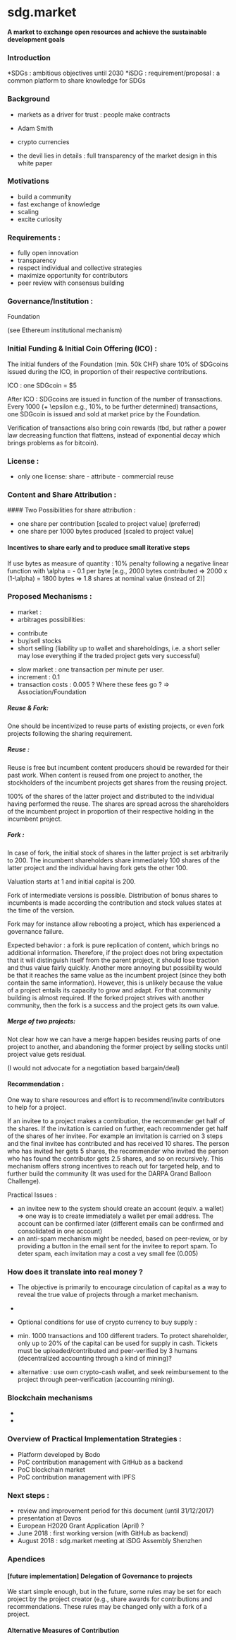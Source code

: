 # sdg.market

**A market to exchange open resources and achieve the sustainable development goals** 

### Introduction

*SDGs : ambitious objectives until 2030
*iSDG : requirement/proposal : a common platform to share knowledge for SDGs 

### Background
* markets as a driver for trust : people make contracts
* Adam Smith

* crypto currencies
* the devil lies in details : full transparency of the market design in this white paper

### Motivations
* build a community
* fast exchange of knowledge
* scaling 
* excite curiosity

### Requirements :
* fully open innovation
* transparency 
* respect individual and collective strategies
* maximize opportunity for contributors
* peer review with consensus building

### Governance/Institution :
Foundation

(see Ethereum institutional mechanism)


### Initial Funding & Initial Coin Offering (ICO) : 
The initial funders of the Foundation (min. 50k CHF) share 10% of SDGcoins issued during the ICO, in proportion of their respective contributions.

ICO : one SDGcoin = $5

After ICO : SDGcoins are issued in function of the number of transactions. Every 1000 (+ \epsilon e.g., 10%, to be further determined) transactions, one SDGcoin is issued and sold at market price by the Foundation.

Verification of transactions also bring coin rewards (tbd, but rather a power law decreasing function that flattens, instead of exponential decay which brings problems as for bitcoin).


### License :

* only one license: share - attribute - commercial reuse

### Content and Share Attribution :


#### Two Possibilities for share attribution :
- one share per contribution [scaled to project value] (preferred)
- one share per 1000 bytes produced [scaled to project value]


#### Incentives to share early and to produce small iterative steps

If use bytes as measure of quantity : 10% penalty following a negative linear function with \alpha = - 0.1 per byte [e.g., 2000 bytes contributed => 2000 x (1-\alpha) = 1800 bytes => 1.8 shares at nominal value (instead of 2)]


### Proposed Mechanisms :
* market :
* arbitrages possibilities: 
- contribute
- buy/sell stocks
- short selling (liability up to wallet and shareholdings, i.e. a short seller may lose everything if the traded project gets very successful)
* slow market : one transaction per minute per user.
* increment : 0.1
* transaction costs : 0.005 ? Where these fees go ? => Association/Foundation


##### Reuse & Fork:
One should be incentivized to reuse parts of existing projects, or even fork projects following the sharing requirement.

##### Reuse :
Reuse is free but incumbent content producers should be rewarded for their past work.
When content is reused from one project to another, the stockholders of the incumbent projects get shares from the reusing project. 

100% of the shares of the latter project and distributed to the individual having performed the reuse. The shares are spread across the shareholders of the incumbent project in proportion of their respective holding in the incumbent project.

##### Fork :
In case of fork, the initial stock of shares in the latter project is set arbitrarily to 200. The incumbent shareholders share immediately 100 shares of the latter project and the individual having fork gets the other 100.

Valuation starts at 1 and initial capital is 200.

Fork of intermediate versions is possible. Distribution of bonus shares to incumbents is made according the contribution and stock values states at the time of the version.

Fork may for instance allow rebooting a project, which has experienced a governance failure.

Expected behavior : a fork is pure replication of content, which brings no additional information. Therefore, if the project does not bring expectation that it will distinguish itself from the parent project, it should lose traction and thus value fairly quickly. Another more annoying but possibility would be that it reaches the same value as the incumbent project (since they both contain the same information). However, this is unlikely because the value of a project entails its capacity to grow and adapt. For that community building is almost required. If the forked project strives with another community, then the fork is a success and the project gets its own value.

##### Merge of two projects:

Not clear how we can have a merge happen besides reusing parts of one project to another, and abandoning the former project by selling stocks until project value gets residual.

(I would not advocate for a negotiation based bargain/deal)

#### Recommendation :
One way to share resources and effort is to recommend/invite contributors to help for a project.

If an invitee to a project makes a contribution, the recommender get half of the shares. If the invitation is carried on further, each recommender get half of the shares of her invitee. For example an invitation is carried on 3 steps and the final invitee has contributed and has received 10 shares. The person who has invited her gets 5 shares, the recommender who invited the person who has found the contributor gets 2.5 shares, and so on recursively. This mechanism offers strong incentives to reach out for targeted help, and to further build the community (It was used for the DARPA Grand Balloon Challenge).

Practical Issues : 
* an invitee new to the system should create an account (equiv. a wallet)
=> one way is to create immediately a wallet per email address. The account can be confirmed later (different emails can be confirmed and consolidated in one account)
* an anti-spam mechanism might be needed, based on peer-review, or by providing a button in the email sent for the invitee to report spam. To deter spam, each invitation may a cost a vey small fee (0.005)


### How does it translate into real money ?
* The objective is primarily to encourage circulation of capital as a way to reveal the true value of projects through a market mechanism.
 
* 
* Optional conditions for use of crypto currency to buy supply : 
- min. 1000 transactions and 100 different traders. To protect shareholder, only up to 20% of the capital can be used for supply in cash. Tickets must be uploaded/contributed and peer-verified by 3 humans (decentralized accounting through a kind of mining)? 

- alternative : use own crypto-cash wallet, and seek reimbursement to the project through peer-verification (accounting mining).


### Blockchain mechanisms
* 
*

### Overview of Practical Implementation Strategies :

* Platform developed by Bodo
* PoC contribution management with GitHub as a backend
* PoC blockchain market
* PoC contribution management with IPFS


### Next steps :
* review and improvement period for this document (until 31/12/2017)
* presentation at Davos
* European H2020 Grant Application (April) ?
* June 2018 : first working version (with GitHub as backend)
* August 2018 : sdg.market meeting at iSDG Assembly Shenzhen




### Apendices 

#### [future implementation] Delegation of Governance to projects

We start simple enough, but in the future, some rules may be set for each project by the project creator (e.g., share awards for contributions and recommendations. These rules may be changed only with a fork of a project.

#### Alternative Measures of Contribution

